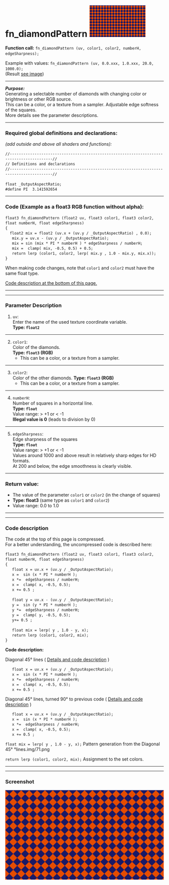 ﻿# fn_diamondPattern  [![](images/diamondPattern-thumb.png)](images/diamondPattern.png)

**Function call:** `fn_diamondPattern (uv, color1, color2, numberH, edgeSharpness);`  

Example with values: `fn_diamondPattern (uv, 0.0.xxx, 1.0.xxx, 20.0, 1000.0);`  
(Result [see image](images/diamondPattern.png))
  
--- 
  
***Purpose:***  
Generating a selectable number of diamonds with changing color or brightness or other RGB source.    
This can be a color, or a texture from a sampler. 
Adjustable edge softness of the squares.   
More details see the parameter descriptions.  

---
    
### Required global definitions and declarations:
*(add outside and above all shaders and functions):*
```` Code
//-----------------------------------------------------------------------------------------//
// Definitions and declarations
//-----------------------------------------------------------------------------------------//

float _OutputAspectRatio;
#define PI  3.141592654
````
---

### Code (Example as a float3 RGB function without alpha):
```` Code
float3 fn_diamondPattern (float2 uv, float3 color1, float3 color2, float numberH, float edgeSharpness)
{ 
  float2 mix = float2 (uv.x + (uv.y / _OutputAspectRatio) , 0.0);
   mix.y = uv.x - (uv.y / _OutputAspectRatio);
   mix = sin (mix * PI * numberH ) * edgeSharpness / numberH;
   mix =  clamp( mix, -0.5, 0.5) + 0.5;
   return lerp (color1, color2, lerp( mix.y , 1.0 - mix.y, mix.x));
}
````   
When making code changes, note that `color1` and `color2` must have the same float type.

[Code description at the bottom of this page.](#code-description)


---
---

### Parameter Description  
  
   1. `uv`:  
     Enter the name of the used texture coordinate variable.  
     **Type: `float2`**  
      

---

  
   2. `color1`:  
     Color of the diamonds.  
     **Type: `float3` (RGB)**  
       - This can be a color, or a texture from a sampler.  

  
---

   3. `color2`:  
     Color of the other diamonds. 
     **Type: `float3` (RGB)**  
       - This can be a color, or a texture from a sampler.  

       
---

   4. `numberH`:  
     Number of squares in a horizontal line.  
     **Type: `float`**  
     Value range: > +1   or < -1  
     **Illegal value is 0** (leads to division by 0)  


---

   5. `edgeSharpness`:  
     Edge sharpness of the squares  
     **Type: `float`**  
     Value range: > +1   or < -1  
     Values around 1000 and above result in relatively sharp edges for HD formats.  
     At 200 and below, the edge smoothness is clearly visible.  


---

### Return value:
   - The value of the parameter `color1` or `color2` (in the change of squares)  
   - **Type: float3** (same type as `color1` and `color2`)    
   - Value range: 0.0 to 1.0  

 
---
---

### Code description  

The code at the top of this page is compressed.  
For a better understanding, the uncompressed code is described here:
```` Code
float3 fn_diamondPattern (float2 uv, float3 color1, float3 color2, float numberH, float edgeSharpness)
{ 
   float x = uv.x + (uv.y / _OutputAspectRatio);
   x =  sin (x * PI * numberH );
   x *=  edgeSharpness / numberH;
   x =  clamp( x, -0.5, 0.5);
   x += 0.5 ;

   float y = uv.x - (uv.y / _OutputAspectRatio);
   y =  sin (y * PI * numberH );
   y *=  edgeSharpness / numberH;
   y =  clamp( y, -0.5, 0.5);
   y+= 0.5 ; 

   float mix = lerp( y , 1.0 - y, x);
   return lerp (color1, color2, mix);
}
````
**Code description:**    

Diagonal 45° lines ( [Details and code description](linePatterns/linePatternD01.md) )  
```` Code
   float x = uv.x + (uv.y / _OutputAspectRatio);
   x =  sin (x * PI * numberH );
   x *=  edgeSharpness / numberH;
   x =  clamp( x, -0.5, 0.5);
   x += 0.5 ;
```` 
Diagonal 45° lines, turned 90° to previous code ( [Details and code description](linePatterns/linePatternD02.md) )  
```` Code
   float x = uv.x + (uv.y / _OutputAspectRatio);
   x =  sin (x * PI * numberH );
   x *=  edgeSharpness / numberH;
   x =  clamp( x, -0.5, 0.5);
   x += 0.5 ;
```` 

`float mix = lerp( y , 1.0 - y, x);` Pattern generation from the Diagonal 45° °lines.img/71.png  

`return lerp (color1, color2, mix);` Assignment to the set colors.  


---
---

### Screenshot  
![](images/diamondPattern.png)
